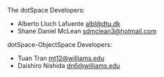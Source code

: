 The dotSpace Developers:

- Alberto Lluch Lafuente <albl@dtu.dk>
- Shane Daniel McLean <sdmclean3@hotmail.com>

dotSpace-ObjectSpace Developers:

- Tuan Tran <mt12@williams.edu>
- Daishiro Nishida <dn6@williams.edu>